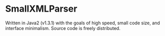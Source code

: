 # SmallXMLParser
Written in Java2 (v1.3.1) with the goals of high speed, small code size, and interface minimalism.  Source code is freely distributed.
